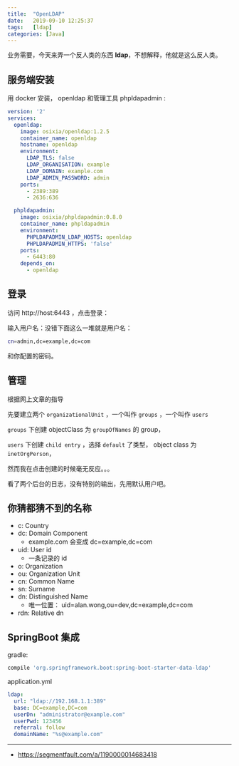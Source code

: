 ```yaml
---
title:  "OpenLDAP"
date:   2019-09-10 12:25:37
tags:   [ldap]
categories: [Java]
---
```


业务需要，今天来弄一个反人类的东西 **ldap**，不想解释，他就是这么反人类。

## 服务端安装

用 docker 安装， openldap 和管理工具 phpldapadmin :

```yaml
version: '2'
services:
  openldap:
    image: osixia/openldap:1.2.5
    container_name: openldap
    hostname: openldap
    environment:
      LDAP_TLS: false
      LDAP_ORGANISATION: example
      LDAP_DOMAIN: example.com
      LDAP_ADMIN_PASSWORD: admin
    ports:
      - 2389:389
      - 2636:636

  phpldapadmin:
    image: osixia/phpldapadmin:0.8.0
    container_name: phpldapadmin
    environment:
      PHPLDAPADMIN_LDAP_HOSTS: openldap
      PHPLDAPADMIN_HTTPS: 'false'
    ports:
      - 6443:80
    depends_on:
      - openldap
```

## 登录

访问 http://host:6443 ，点击登录：

输入用户名：没错下面这么一堆就是用户名：

```sh
cn=admin,dc=example,dc=com
```
和你配置的密码。

## 管理

根据网上文章的指导

先要建立两个 `organizationalUnit` ，一个叫作 `groups`  ，一个叫作 `users`

`groups` 下创建 objectClass 为 `groupOfNames` 的 group，

`users` 下创建 `child entry` ，选择 `default` 了类型， object class 为 `inetOrgPerson`，

然而我在点击创建的时候毫无反应。。。

看了两个后台的日志，没有特别的输出，先用默认用户吧。

## 你猜都猜不到的名称

- c: Country
- dc: Domain Component
    - example.com 会变成 dc=example,dc=com
- uid: User id
    - 一条记录的 id
- o: Organization
- ou:  Organization Unit
- cn: Common Name
- sn: Surname
- dn: Distinguished Name
    - 唯一位置： uid=alan.wong,ou=dev,dc=example,dc=com
- rdn: Relative dn

## SpringBoot 集成

gradle:

```groovy
compile 'org.springframework.boot:spring-boot-starter-data-ldap'
```

application.yml

```yaml
ldap:
  url: "ldap://192.168.1.1:389"
  base: DC=example,DC=com
  userDn: "administrator@example.com"
  userPwd: 123456
  referral: follow
  domainName: "%s@example.com"
```



----

- https://segmentfault.com/a/1190000014683418
